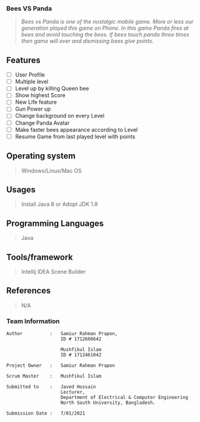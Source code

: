 ### Bees VS Panda

  >*Bees vs Panda is one of the nostalgic mobile game. More or less our generation played this game on Phone. In this game Panda fires at bees and avoid touching the bees. If bees touch panda three times then game will over and dismissing bees give points.*


## Features
- [ ] User Profile
- [ ] Multiple level
- [ ] Level up by killing Queen bee 
- [ ] Show highest Score
- [ ] New Life feature
- [ ] Gun Power up 
- [ ] Change background on every Level
- [ ] Change Panda Avatar
- [ ] Make faster bees appearance according to Level
- [ ] Resume Game from last played level with points

## Operating system
> Windows/Linux/Mac OS

## Usages 
> Install Java 8  or Adopt JDK 1.8

## Programming Languages 
> Java

## Tools/framework
> Intellij IDEA
> Scene Builder

## References
> N/A


### Team Information
```
Author          :   Samiur Rahman Prapon,
                    ID # 1712666642
                    
                    Mushfikul Islam
                    ID # 1712461042

Project Owner   :   Samiur Rahman Prapon

Scrum Master    :   Mushfikul Islam

Submitted to    :   Javed Hossain
                    Lecturer,
                    Department of Electrical & Computer Engineering
                    North South University, Bangladesh.

Submission Date :   7/01/2021
```